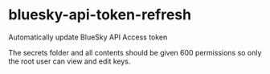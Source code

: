 # bluesky-api-token-refresh
Automatically update BlueSky API Access token

The secrets folder and all contents should be given 600 permissions so only the root user can view and edit keys. 
